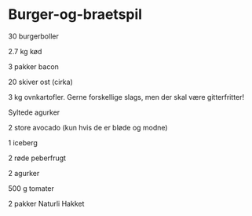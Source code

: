 # Burger-og-braetspil

30 burgerboller

2.7 kg kød

3 pakker bacon

20 skiver ost (cirka)

3 kg ovnkartofler. Gerne forskellige slags, men der skal være gitterfritter!

Syltede agurker

2 store avocado (kun hvis de er bløde og modne)

1 iceberg

2 røde peberfrugt

2 agurker

500 g tomater

2 pakker Naturli Hakket
